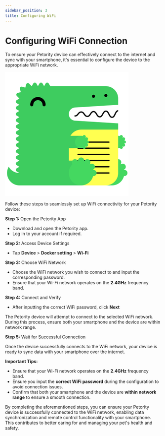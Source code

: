 ```yaml
---
sidebar_position: 3
title: Configuring WiFi
---
```


# Configuring WiFi Connection

To ensure your Petority device can effectively connect to the internet and sync with your smartphone, it's essential to configure the device to the appropriate WiFi network.

![WiFi](/img/logo.svg)

Follow these steps to seamlessly set up WiFi connectivity for your Petority device:

**Step 1:** Open the Petority App

+ Download and open the Petority app.
+ Log in to your account if required.

**Step 2:** Access Device Settings

+ Tap **Device** > **Docker setting** > **Wi-Fi**

**Step 3:** Choose WiFi Network
+ Choose the WiFi network you wish to connect to and input the corresponding password.
+ Ensure that your Wi-Fi network operates on the **2.4GHz** frequency band.

**Step 4:** Connect and Verify

+ After inputting the correct WiFi password, click **Next**
  
The Petority device will attempt to connect to the selected WiFi network. During this process, ensure both your smartphone and the device are within network range.

**Step 5:** Wait for Successful Connection

Once the device successfully connects to the WiFi network, your device is ready to sync data with your smartphone over the internet.

**Important Tips:**
+ Ensure that your Wi-Fi network operates on the **2.4GHz** frequency band.
+ Ensure you input the **correct WiFi password** during the configuration to avoid connection issues.
+ Confirm that both your smartphone and the device are **within network range** to ensure a smooth connection.

By completing the aforementioned steps, you can ensure your Petority device is successfully connected to the WiFi network, enabling data synchronization and remote control functionality with your smartphone. This contributes to better caring for and managing your pet's health and safety.
